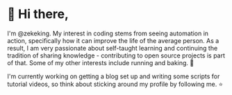 <h1>👋 Hi there, </h1>

I'm @zekeking. My interest in coding stems from seeing automation in action, specifically how it can improve the life of the average person. As a result, I am very passionate about self-taught learning and continuing the tradition of sharing knowledge - contributing to open source projects is part of that. Some of my other interests include running and baking. 🍞 

I'm currently working on getting a blog set up and writing some scripts for tutorial videos, so think about sticking around my profile by following me. ⭐️

<!---
zekeking/zekeking is a ✨ special ✨ repository because its `README.md` (this file) appears on your GitHub profile.
You can click the Preview link to take a look at your changes.
--->
